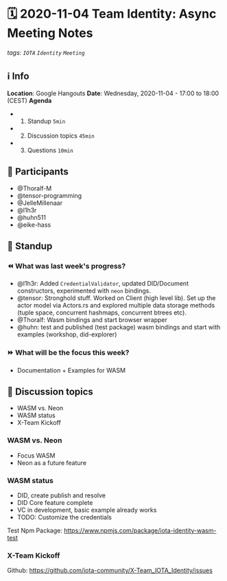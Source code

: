 # 🗓️ 2020-11-04 Team Identity: Async Meeting Notes
###### tags: `IOTA` `Identity` `Meeting`

## ℹ️ Info
**Location**: Google Hangouts
**Date**: Wednesday, 2020-11-04 - 17:00 to 18:00 (CEST) 
**Agenda**
- 1. Standup `5min`
- 2. Discussion topics `45min`
- 3. Questions `10min`

## 👥 Participants
- @Thoralf-M
- @tensor-programming
- @JelleMillenaar
- @l1h3r
- @huhn511
- @eike-hass

## 🙋‍ Standup

### ⏪ What was last week's progress?
- @l1h3r: Added `CredentialValidator`, updated DID/Document constructors, experimented with `neon` bindings.
- @tensor: Stronghold stuff.  Worked on Client (high level lib). Set up the actor model via Actors.rs and explored multiple data storage methods (tuple space, concurrent hashmaps, concurrent btrees etc). 
- @Thoralf: Wasm bindings and start browser wrapper
- @huhn: test and published (test package) wasm bindings and start with examples (workshop, did-explorer)

### ⏩ What will be the focus this week?
- Documentation + Examples for WASM

## 💬 Discussion topics
- WASM vs. Neon
- WASM status
- X-Team Kickoff


### WASM vs. Neon
- Focus WASM
- Neon as a future feature

### WASM status
- DID, create publish and resolve
- DID Core feature complete
- VC in development, basic example already works
- TODO: Customize the credentials

Test Npm Package: https://www.npmjs.com/package/iota-identity-wasm-test

### X-Team Kickoff
Github: 
https://github.com/iota-community/X-Team_IOTA_Identity/issues